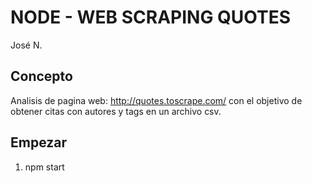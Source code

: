 # NODE - WEB SCRAPING QUOTES

José N.

## Concepto

Analisis de pagina web: http://quotes.toscrape.com/ con el objetivo de obtener citas con autores y tags en un archivo csv.

## Empezar

1. npm start
